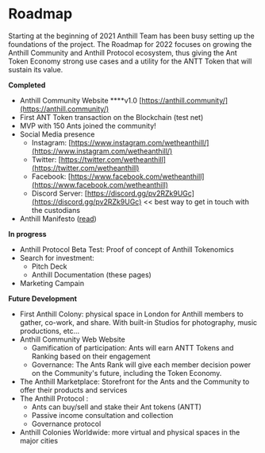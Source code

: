 # Roadmap

Starting at the beginning of 2021 Anthill Team has been busy setting up the foundations of the project. The Roadmap for 2022 focuses on growing the Anthill Community and Anthill Protocol ecosystem, thus giving the Ant Token Economy strong use cases and a utility for the ANTT Token that will sustain its value.

**Completed**

* Anthill Community Website \*\*\*\*v1.0 [https://anthill.community/](https://anthill.community/)
* First ANT Token transaction on the Blockchain (test net)
* MVP with 150 Ants joined the community!&#x20;
* Social Media presence
  * Instagram: [https://www.instagram.com/wetheanthill/](https://www.instagram.com/wetheanthill/)
  * Twitter: [https://twitter.com/wetheanthill](https://twitter.com/wetheanthill)
  * Facebook: [https://www.facebook.com/wetheanthill](https://www.facebook.com/wetheanthill)
  * Discord Server:  [https://discord.gg/pv2RZk9UGc](https://discord.gg/pv2RZk9UGc) << best way to get in touch with the custodians
* Anthill Manifesto ([read](../manifesto.md))

**In progress**

* Anthill Protocol Beta Test: Proof of concept of Anthill Tokenomics
* Search for investment:
  * Pitch Deck
  * Anthill Documentation (these pages)
* Marketing Campain

**Future Development**

* First Anthill Colony: physical space in London for Anthill members to gather, co-work, and share. With built-in Studios for photography, music productions, etc...
* Anthill Community Web Website
  * Gamification of participation: Ants will earn ANTT Tokens and Ranking based on their engagement
  * Governance: The Ants Rank will give each member decision power on the Community's future, including the Token Economy.
* The Anthill Marketplace: Storefront for the Ants and the Community to offer their products and services
* The Anthill Protocol :
  * Ants can buy/sell and stake their Ant tokens (ANTT)
  * Passive income consultation and collection
  * Governance protocol
* Anthill Colonies Worldwide: more virtual and physical spaces in the major cities
